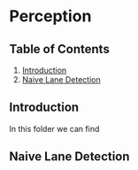 # Perception

## Table of Contents

1. [Introduction](#Introduction)
2. [Naive Lane Detection](#Naive-Lane-Detection)

## Introduction
In this folder we can find 


## Naive Lane Detection